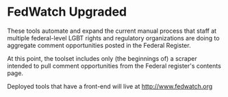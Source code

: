 FedWatch Upgraded
=================

These tools automate and expand the current manual process that staff at multiple federal-level LGBT rights and regulatory organizations are doing to aggregate comment opportunities posted in the Federal Register.

At this point, the toolset includes only (the beginnings of) a scraper intended to pull comment opportunities from the Federal register's contents page.

Deployed tools that have a front-end will live at http://www.fedwatch.org

